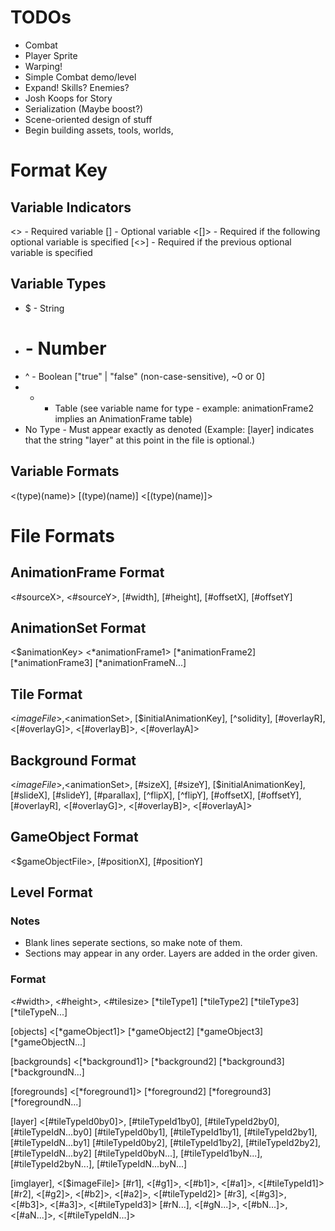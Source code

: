 # TODOs

* Combat
* Player Sprite
* Warping!
* Simple Combat demo/level
* Expand! Skills? Enemies?
* Josh Koops for Story
* Serialization (Maybe boost?)
* Scene-oriented design of stuff
* Begin building assets, tools, worlds,

# Format Key

## Variable Indicators

<> - Required variable
[] - Optional variable
<[]> - Required if the following optional variable is specified
[<>] - Required if the previous optional variable is specified

## Variable Types

* $ - String
* # - Number
* ^ - Boolean ["true" | "false" (non-case-sensitive), ~0 or 0]
* * - Table (see variable name for type - example: animationFrame2 implies an AnimationFrame table)
* No Type - Must appear exactly as denoted (Example: [layer] indicates that the string "layer" at this point in the file is optional.)

## Variable Formats

<(type)(name)>
[(type)(name)]
<[(type)(name)]>

# File Formats

## AnimationFrame Format
<#sourceX>, <#sourceY>, [#width], [#height], [#offsetX], [#offsetY]

## AnimationSet Format

<$animationKey>
<*animationFrame1>
[*animationFrame2]
[*animationFrame3]
[*animationFrameN...]

## Tile Format

<$imageFile>, <$animationSet>, [$initialAnimationKey], [^solidity],
    [#overlayR], <[#overlayG]>, <[#overlayB]>, <[#overlayA]>

## Background Format

<$imageFile>, <$animationSet>, [#sizeX], [#sizeY], [$initialAnimationKey],
    [#slideX], [#slideY], [#parallax], [^flipX], [^flipY], [#offsetX], [#offsetY],
    [#overlayR], <[#overlayG]>, <[#overlayB]>, <[#overlayA]>

## GameObject Format

<$gameObjectFile>, [#positionX], [#positionY]

## Level Format

### Notes

- Blank lines seperate sections, so make note of them.
- Sections may appear in any order. Layers are added in the order given.

### Format

<#width>, <#height>, <#tilesize>
[*tileType1]
[*tileType2]
[*tileType3]
[*tileTypeN...]

[objects]
<[*gameObject1]>
[*gameObject2]
[*gameObject3]
[*gameObjectN...]

[backgrounds]
<[*background1]>
[*background2]
[*background3]
[*backgroundN...]

[foregrounds]
<[*foreground1]>
[*foreground2]
[*foreground3]
[*foregroundN...]

[layer]
<[#tileTypeId0by0]>, [#tileTypeId1by0], [#tileTypeId2by0], [#tileTypeIdN...by0]
[#tileTypeId0by1], [#tileTypeId1by1], [#tileTypeId2by1], [#tileTypeIdN...by1]
[#tileTypeId0by2], [#tileTypeId1by2], [#tileTypeId2by2], [#tileTypeIdN...by2]
[#tileTypeId0byN...], [#tileTypeId1byN...], [#tileTypeId2byN...], [#tileTypeIdN...byN...]

[imglayer], <[$imageFile]>
[#r1], <[#g1]>, <[#b1]>, <[#a1]>, <[#tileTypeId1]>
[#r2], <[#g2]>, <[#b2]>, <[#a2]>, <[#tileTypeId2]>
[#r3], <[#g3]>, <[#b3]>, <[#a3]>, <[#tileTypeId3]>
[#rN...], <[#gN...]>, <[#bN...]>, <[#aN...]>, <[#tileTypeIdN...]>
